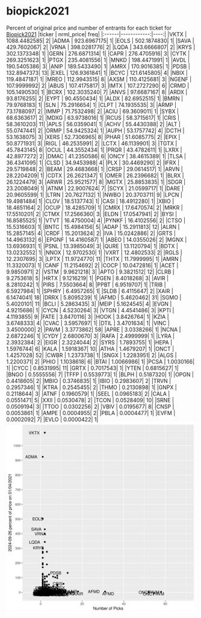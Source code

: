 # biopick2021
Percent of original price and number of entrants for each ticket for [Biopick2021](https://twitter.com/hashtag/Biopick2021)
|ticker |   nrml_price| freq|
|:------|------------:|----:|
|VKTX   | 1088.4482585|    2|
|ADMA   |  923.6967175|    1|
|EOLS   |  502.1874830|    1|
|SAVA   |  429.7602067|    2|
|VRNA   |  398.0281776|    2|
|LQDA   |  343.6666807|    2|
|KRYS   |  302.1373348|    1|
|GERN   |  276.6871314|    1|
|CAPR   |  276.4705916|    3|
|CYTK   |  269.3251623|    1|
|PTGX   |  235.4081556|    1|
|MNKD   |  198.4471991|    1|
|AVDL   |  190.5405386|    3|
|ANIP   |  189.5433490|    1|
|AMRX   |  170.9016385|    1|
|PDSB   |  132.8947373|   13|
|EXEL   |  126.9361841|    1|
|BCYC   |  121.6145805|    4|
|NBIX   |  119.4847187|    1|
|MREO   |  112.9943515|    8|
|AXSM   |  110.4125681|    3|
|NGENF  |  107.9999992|    2|
|ABUS   |  107.4175817|    3|
|IMTX   |  107.2727290|    6|
|CRMD   |  105.1490530|    1|
|BCRX   |  102.3035240|    7|
|ANVS   |   97.6687167|    8|
|ARDX   |   93.8176255|    2|
|EYPT   |   90.4550434|    1|
|ALDX   |   82.6952515|    1|
|BMRN   |   79.9768183|    1|
|SLN    |   75.2916654|    1|
|CLPT   |   74.1935535|    3|
|ARMP   |   73.1788097|    2|
|IMMP   |   71.7532498|    2|
|ACIU   |   69.3609011|    1|
|SYBX   |   68.6363617|    2|
|MDXG   |   63.9738016|    1|
|RCUS   |   58.3715617|    1|
|CRIS   |   58.3610203|   11|
|APLS   |   56.0359041|    1|
|ACHV   |   55.4430388|    2|
|ALT    |   55.0747441|    2|
|ORMP   |   54.9425324|    1|
|AUPH   |   53.1757742|    4|
|DCTH   |   53.1638075|    3|
|XERS   |   52.7306965|    8|
|PHAR   |   51.6085775|    2|
|EPIX   |   50.8771931|    3|
|RIGL   |   46.2535991|    2|
|LCTX   |   46.1139901|    3|
|TGTX   |   45.7843145|    8|
|OCUL   |   44.3552434|    1|
|PRQR   |   43.4782611|    1|
|LXRX   |   42.8977272|    2|
|DMAC   |   41.2350586|    6|
|ONCY   |   38.4615389|    1|
|TLSA   |   36.4341095|    1|
|CLSD   |   34.9453988|    4|
|PLX    |   30.4469290|    2|
|IFRX   |   29.5719848|    2|
|BEAM   |   29.4683668|    1|
|CRSP   |   29.0614517|    1|
|ARVN   |   28.2204209|    1|
|CDTX   |   26.2621347|    1|
|OMER   |   26.2396682|    1|
|BLRX   |   26.1224479|    3|
|ARWR   |   25.9521577|    8|
|MGTX   |   25.8853835|    1|
|SDGR   |   23.2008049|    1|
|ATNM   |   22.9007624|    7|
|SCYX   |   21.0599717|    1|
|DARE   |   20.9605599|    1|
|LTRN   |   20.7627132|    1|
|NWBO   |   20.3703711|    9|
|LPCN   |   19.4981484|    1|
|CLOV   |   18.5137743|    1|
|CASI   |   18.4912280|    1|
|XBIO   |   18.4651164|    2|
|OCUP   |   18.4285709|    1|
|CMRX   |   17.6470574|    2|
|MRKR   |   17.5510201|    2|
|CTMX   |   17.2566360|    3|
|ELDN   |   17.0547941|    2|
|BYSI   |   16.8585525|    1|
|VTVT   |   16.4750004|    4|
|PYNKF  |   16.4102556|    2|
|CTSO   |   15.5316603|    1|
|BNTC   |   15.4984156|    5|
|ADAP   |   15.2911813|   12|
|ALRN   |   15.2857145|    4|
|CRDF   |   15.2013624|    2|
|IVA    |   15.0242886|    2|
|GRTS   |   14.4963132|    6|
|EPGNF  |   14.4160587|    1|
|ABEO   |   14.0355026|    2|
|MGNX   |   13.6936931|    1|
|PSNL   |   13.3985049|    3|
|QURE   |   13.1120794|    1|
|BDTX   |   13.0232552|    1|
|NNOX   |   12.9702530|    1|
|VXRT   |   12.4802533|    2|
|RGLS   |   12.2307695|    3|
|LPTX   |   11.9724770|   11|
|THTX   |   11.7999995|    1|
|AMRN   |   11.3320073|    1|
|CANF   |   11.2154692|    2|
|COCP   |   10.0472816|    1|
|ACET   |    9.9850971|    2|
|VSTM   |    9.9621218|    3|
|APTO   |    9.3821512|   12|
|CLRB   |    9.2753618|    5|
|HRTX   |    9.1216219|    1|
|PGEN   |    8.4018268|    3|
|AVIR   |    8.2810242|    1|
|PIRS   |    7.5503664|    8|
|PPBT   |    6.9519707|    1|
|TRIB   |    6.5927984|    1|
|SPHRY  |    6.4957265|    1|
|SLDB   |    6.4115647|    2|
|XAIR   |    6.1474041|   18|
|DRRX   |    5.8095239|    1|
|AFMD   |    5.4620462|   31|
|SGMO   |    5.4020101|   11|
|BCLI   |    5.2863435|    3|
|MEIP   |    5.1624545|    4|
|EVGN   |    4.9215686|    1|
|CYCN   |    4.5230264|    3|
|VTGN   |    4.4541486|    3|
|KPTI   |    4.1193855|    9|
|FATE   |    3.8470116|    3|
|HOOK   |    3.8426764|    1|
|KZIA   |    3.6748333|    4|
|CVAC   |    3.5957697|    1|
|DTIL   |    3.4701634|    1|
|VINC   |    3.4500000|    2|
|PAVM   |    3.3773862|   58|
|APRE   |    3.0338266|    1|
|NCNA   |    2.6872246|    1|
|CYDY   |    2.6800670|    3|
|RAFA   |    2.4999999|    1|
|LYRA   |    2.3932384|    2|
|EIGR   |    2.3224044|    2|
|SYRS   |    1.7893755|    1|
|HEPA   |    1.5976744|    6|
|KALA   |    1.5918367|   10|
|ATHA   |    1.4679207|    1|
|ONCT   |    1.4257028|   52|
|CWBR   |    1.2373738|    1|
|SNGX   |    1.2283951|    2|
|ALGS   |    1.2200371|    2|
|PHIO   |    1.1038618|    6|
|BTAI   |    1.0066986|    1|
|PCSA   |    1.0030166|    1|
|CYCC   |    0.8531995|   11|
|GRTX   |    0.7017543|    1|
|YTEN   |    0.6815627|    1|
|BNGO   |    0.5555556|    7|
|TFFP   |    0.5539773|    1|
|BLPH   |    0.5187320|    1|
|OPGN   |    0.4418605|    2|
|MBIO   |    0.3746835|    1|
|IBIO   |    0.2983607|    2|
|TRVN   |    0.2957346|    1|
|KTRA   |    0.2545455|    2|
|THMO   |    0.2130898|    1|
|GNPX   |    0.2118644|    3|
|ATNF   |    0.1960579|    1|
|SEEL   |    0.0965183|    2|
|CALA   |    0.0551471|    5|
|XXII   |    0.0530478|    2|
|TCON   |    0.0528409|   10|
|SRNE   |    0.0509194|    3|
|TTOO   |    0.0302256|    2|
|VBIV   |    0.0195677|    8|
|CNSP   |    0.0053861|    1|
|AMPE   |    0.0004955|    2|
|PBLA   |    0.0004477|    1|
|EVFM   |    0.0002092|    7|
|EVLO   |    0.0000422|    1|
![retvspicks](biopicks.png?raw=true)
